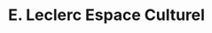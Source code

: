 ---
title: "E. Leclerc Espace Culturel"
url: /saint-pierre-doleron/e-leclerc-espace-culturel/
shop: électronique
---